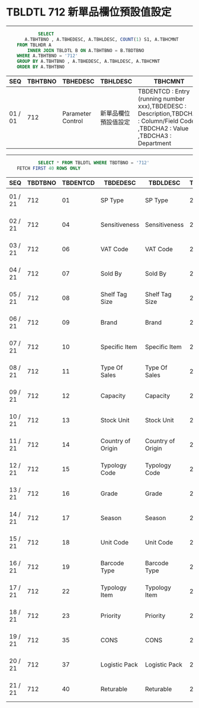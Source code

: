 # TBLDTL 712 新單品欄位預設值設定 

---

```sql
            SELECT
       A.TBHTBNO , A.TBHEDESC, A.TBHLDESC, COUNT(1) S1, A.TBHCMNT
    FROM TBLHDR A
        INNER JOIN TBLDTL B ON A.TBHTBNO = B.TBDTBNO
    WHERE A.TBHTBNO = '712'
    GROUP BY A.TBHTBNO , A.TBHEDESC, A.TBHLDESC, A.TBHCMNT
    ORDER BY A.TBHTBNO

```

|SEQ|TBHTBNO|TBHEDESC|TBHLDESC|TBHCMNT|S1|
| -- | -- | -- | -- | -- | -- |
|01 / 01|712|Parameter Control|新單品欄位預設值設定|TBDENTCD : Entry (running number xxx),TBDEDESC : Description,TBDCHA1  : Column/Field Code ,TBDCHA2  : Value ,TBDCHA3  : Department |21|


---


```sql
            SELECT * FROM TBLDTL WHERE TBDTBNO = '712'
    FETCH FIRST 40 ROWS ONLY

```

|SEQ|TBDTBNO|TBDENTCD|TBDEDESC|TBDLDESC|TBDACCES|TBDNUM1|TBDNUM2|TBDNUM3|TBDNUM4|TBDCHA1|TBDCHA2|TBDCHA3|TBDCHA4|TBDDAT1|TBDDAT2|TBDCRE|TBDUPD|TBDUSR|
| -- | -- | -- | -- | -- | -- | -- | -- | -- | -- | -- | -- | -- | -- | -- | -- | -- | -- | -- |
|01 / 21|712|01|SP Type|SP Type|2|null|null|null|null|01|G|ALL|null|null|null|2012-05-10 15:16:17.0|2013-08-22 20:48:35.0|WF-TEST|
|02 / 21|712|04|Sensitiveness|Sensitiveness|2|null|null|null|null|02|4|ALL|null|null|null|2012-05-10 15:24:15.0|2013-08-22 20:48:35.0|WF-TEST|
|03 / 21|712|06|VAT Code|VAT Code|2|null|null|null|null|04|1|ALL|null|null|null|2012-05-10 15:34:43.0|2013-08-22 20:48:35.0|WF-TEST|
|04 / 21|712|07|Sold By|Sold By|2|null|null|null|null|05|null|null|null|null|null|2012-05-10 15:35:43.0|2013-08-22 20:48:35.0|WF-TEST|
|05 / 21|712|08|Shelf Tag Size|Shelf Tag Size|2|null|null|null|null|06|S|ALL|null|null|null|2012-05-10 15:36:45.0|2013-08-22 20:48:35.0|WF-TEST|
|06 / 21|712|09|Brand|Brand|2|null|null|null|null|07|null|null|null|null|null|2012-05-10 15:39:40.0|2013-08-22 20:48:35.0|WF-TEST|
|07 / 21|712|10|Specific Item|Specific Item|2|null|null|null|null|08|B|ALL|null|null|null|2012-05-10 15:42:13.0|2013-08-22 20:48:35.0|WF-TEST|
|08 / 21|712|11|Type Of Sales|Type Of Sales|2|null|null|null|null|09|2|ALL|null|null|null|2012-05-10 15:43:09.0|2013-08-22 20:48:35.0|WF-TEST|
|09 / 21|712|12|Capacity|Capacity|2|null|null|null|null|10|null|null|null|null|null|2012-05-10 15:48:16.0|2013-08-22 20:48:35.0|WF-TEST|
|10 / 21|712|13|Stock Unit|Stock Unit|2|null|null|null|null|11|null|ALL|null|null|null|2012-05-10 15:49:45.0|2013-08-22 20:48:35.0|WF-TEST|
|11 / 21|712|14|Country of Origin|Country of Origin|2|null|null|null|null|12|TWN|ALL|null|null|null|2012-05-10 15:50:52.0|2013-08-22 20:48:35.0|WF-TEST|
|12 / 21|712|15|Typology Code|Typology Code|2|null|null|null|null|13|1U|ALL|null|null|null|2012-05-10 15:51:10.0|2013-08-22 20:48:35.0|WF-TEST|
|13 / 21|712|16|Grade|Grade|2|null|null|null|null|14|1U|ALL|null|null|null|2012-05-10 15:52:17.0|2013-08-22 20:48:35.0|WF-TEST|
|14 / 21|712|17|Season|Season|2|null|null|null|null|15|0|ALL|null|null|null|2012-05-10 15:53:17.0|2013-08-22 20:48:35.0|WF-TEST|
|15 / 21|712|18|Unit Code|Unit Code|2|null|null|null|null|16|01|ALL|null|null|null|2012-05-11 08:55:12.0|2013-08-22 20:48:35.0|WF-TEST|
|16 / 21|712|19|Barcode Type|Barcode Type|2|null|null|null|null|17|1|ALL|null|null|null|2012-05-11 08:56:00.0|2013-08-22 20:48:35.0|WF-TEST|
|17 / 21|712|22|Typology Item|Typology Item|2|null|null|null|null|20|1|ALL|null|null|null|2012-09-04 17:22:54.0|2013-08-22 20:48:35.0|WF-TEST|
|18 / 21|712|23|Priority|Priority|2|null|null|null|null|21|0|ALL|null|null|null|2012-09-04 17:23:25.0|2013-08-22 20:48:35.0|WF-TEST|
|19 / 21|712|35|CONS|CONS|2|null|null|null|null|19|null|null|null|null|null|2012-05-22 14:58:37.0|2013-08-22 20:48:35.0|WF-TEST|
|20 / 21|712|37|Logistic Pack|Logistic Pack|2|1|1|1|null|23|cm|ALL|null|null|null|2013-12-03 15:14:29.0|2015-05-29 19:00:49.0|SSFIX_25550|
|21 / 21|712|40|Returable|Returable|2|null|null|null|null|22|1|ALL|null|null|null|2012-06-08 00:00:00.0|2013-08-22 20:48:35.0|WF-TEST|

